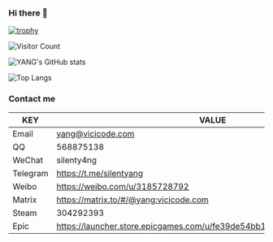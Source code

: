 ### Hi there 👋

[![trophy](https://github-profile-trophy.vercel.app/?username=silenty4ng&theme=gruvbox&no-frame=true&row=1)](https://github.com/ryo-ma/github-profile-trophy)

![Visitor Count](https://profile-counter.glitch.me/silenty4ng/count.svg)

![YANG's GitHub stats](https://github-readme-stats.vercel.app/api?username=silenty4ng)

![Top Langs](https://github-readme-stats.vercel.app/api/top-langs/?username=silenty4ng&langs_count=20&card_width=450&layout=compact)

### Contact me
| KEY           | VALUE                                                                   |
| ------------- | ----------------------------------------------------------------------- |
| Email         | yang@vicicode.com                                                       |
| QQ            | 568875138                                                               |
| WeChat        | silenty4ng                                                              |
| Telegram      | https://t.me/silentyang                                                 |
| Weibo         | https://weibo.com/u/3185728792                                          |
| Matrix        | https://matrix.to/#/@yang:vicicode.com                                  |
| Steam         | 304292393                                                               |
| Epic          | https://launcher.store.epicgames.com/u/fe39de54bb184e09bb04d0f9f1de1e2b |
